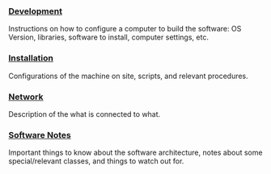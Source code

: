 ### [Development](./Development.md)
Instructions on how to configure a computer to build the software: OS Version, libraries, software to install, computer settings, etc.

### [Installation](./Installation.md)
Configurations of the machine on site, scripts, and relevant procedures.

### [Network](./Network.md)
Description of the what is connected to what.

### [Software Notes](.SoftwareNotes.md)
Important things to know about the software architecture, notes about some special/relevant classes, and things to watch out for.
